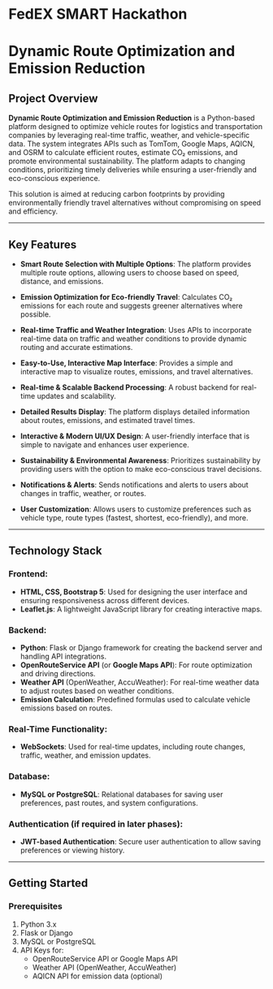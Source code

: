 # FedEX SMART Hackathon
 
# Dynamic Route Optimization and Emission Reduction

## Project Overview

**Dynamic Route Optimization and Emission Reduction** is a Python-based platform designed to optimize vehicle routes for logistics and transportation companies by leveraging real-time traffic, weather, and vehicle-specific data. The system integrates APIs such as TomTom, Google Maps, AQICN, and OSRM to calculate efficient routes, estimate CO₂ emissions, and promote environmental sustainability. The platform adapts to changing conditions, prioritizing timely deliveries while ensuring a user-friendly and eco-conscious experience.

This solution is aimed at reducing carbon footprints by providing environmentally friendly travel alternatives without compromising on speed and efficiency.

---

## Key Features

- **Smart Route Selection with Multiple Options**: The platform provides multiple route options, allowing users to choose based on speed, distance, and emissions.
  
- **Emission Optimization for Eco-friendly Travel**: Calculates CO₂ emissions for each route and suggests greener alternatives where possible.

- **Real-time Traffic and Weather Integration**: Uses APIs to incorporate real-time data on traffic and weather conditions to provide dynamic routing and accurate estimations.

- **Easy-to-Use, Interactive Map Interface**: Provides a simple and interactive map to visualize routes, emissions, and travel alternatives.

- **Real-time & Scalable Backend Processing**: A robust backend for real-time updates and scalability.

- **Detailed Results Display**: The platform displays detailed information about routes, emissions, and estimated travel times.

- **Interactive & Modern UI/UX Design**: A user-friendly interface that is simple to navigate and enhances user experience.

- **Sustainability & Environmental Awareness**: Prioritizes sustainability by providing users with the option to make eco-conscious travel decisions.

- **Notifications & Alerts**: Sends notifications and alerts to users about changes in traffic, weather, or routes.

- **User Customization**: Allows users to customize preferences such as vehicle type, route types (fastest, shortest, eco-friendly), and more.

---

## Technology Stack

### Frontend:
- **HTML, CSS, Bootstrap 5**: Used for designing the user interface and ensuring responsiveness across different devices.
- **Leaflet.js**: A lightweight JavaScript library for creating interactive maps.

### Backend:
- **Python**: Flask or Django framework for creating the backend server and handling API integrations.
- **OpenRouteService API** (or **Google Maps API**): For route optimization and driving directions.
- **Weather API** (OpenWeather, AccuWeather): For real-time weather data to adjust routes based on weather conditions.
- **Emission Calculation**: Predefined formulas used to calculate vehicle emissions based on routes.

### Real-Time Functionality:
- **WebSockets**: Used for real-time updates, including route changes, traffic, weather, and emission updates.

### Database:
- **MySQL or PostgreSQL**: Relational databases for saving user preferences, past routes, and system configurations.

### Authentication (if required in later phases):
- **JWT-based Authentication**: Secure user authentication to allow saving preferences or viewing history.

---

## Getting Started

### Prerequisites

1. Python 3.x
2. Flask or Django
3. MySQL or PostgreSQL
4. API Keys for:
   - OpenRouteService API or Google Maps API
   - Weather API (OpenWeather, AccuWeather)
   - AQICN API for emission data (optional)

